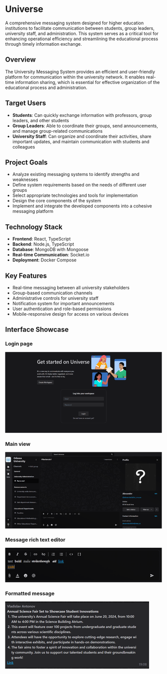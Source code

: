 # Universe

A comprehensive messaging system designed for higher education institutions to facilitate communication between students, group leaders, university staff, and administration. This system serves as a critical tool for enhancing operational efficiency and streamlining the educational process through timely information exchange.

## Overview

The University Messaging System provides an efficient and user-friendly platform for communication within the university network. It enables real-time information sharing, which is essential for effective organization of the educational process and administration.

## Target Users

- **Students**: Can quickly exchange information with professors, group leaders, and other students
- **Group Leaders**: Able to coordinate their groups, send announcements, and manage group-related communications
- **University Staff**: Can organize and coordinate their activities, share important updates, and maintain communication with students and colleagues

## Project Goals

- Analyze existing messaging systems to identify strengths and weaknesses
- Define system requirements based on the needs of different user groups
- Select appropriate technologies and tools for implementation
- Design the core components of the system
- Implement and integrate the developed components into a cohesive messaging platform

## Technology Stack

- **Frontend**: React, TypeScript
- **Backend**: Node.js, TypeScript
- **Database**: MongoDB with Mongoose
- **Real-time Communication**: Socket.io
- **Deployment**: Docker Compose

## Key Features

- Real-time messaging between all university stakeholders
- Group-based communication channels
- Administrative controls for university staff
- Notification system for important announcements
- User authentication and role-based permissions
- Mobile-responsive design for access on various devices

## Interface Showcase

### Login page
![Login page](/assets/login_page.png)

### Main view
![Main view](/assets/main_view.png)

### Message rich text editor
![Message rich text editor](/assets/message_rich_text_editor.png)

### Formatted message
![Formatted message](/assets/formatted_message.png)
